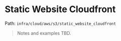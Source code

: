 # Static Website Cloudfront

Path: `infra/cloud/aws/s3/static_website_cloudfront`

> Notes and examples TBD.
